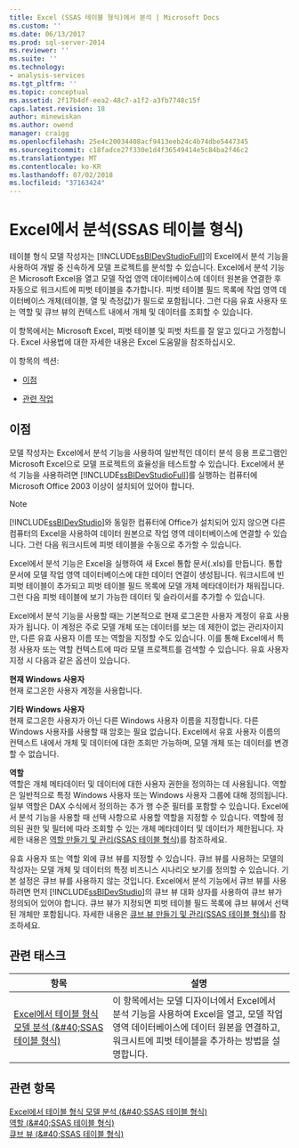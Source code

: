 ```yaml
---
title: Excel (SSAS 테이블 형식)에서 분석 | Microsoft Docs
ms.custom: ''
ms.date: 06/13/2017
ms.prod: sql-server-2014
ms.reviewer: ''
ms.suite: ''
ms.technology:
- analysis-services
ms.tgt_pltfrm: ''
ms.topic: conceptual
ms.assetid: 2f17b4df-eea2-48c7-a1f2-a3fb7748c15f
caps.latest.revision: 18
author: minewiskan
ms.author: owend
manager: craigg
ms.openlocfilehash: 25e4c20034408acf9413eeb24c4b74dbe5447345
ms.sourcegitcommit: c18fadce27f330e1d4f36549414e5c84ba2f46c2
ms.translationtype: MT
ms.contentlocale: ko-KR
ms.lasthandoff: 07/02/2018
ms.locfileid: "37163424"
---
```

# <a name="analyze-in-excel-ssas-tabular"></a>Excel에서 분석(SSAS 테이블 형식)
  테이블 형식 모델 작성자는 [!INCLUDE[ssBIDevStudioFull](../../includes/ssbidevstudiofull-md.md)]의 Excel에서 분석 기능을 사용하여 개발 중 신속하게 모델 프로젝트를 분석할 수 있습니다. Excel에서 분석 기능은 Microsoft Excel을 열고 모델 작업 영역 데이터베이스에 데이터 원본을 연결한 후 자동으로 워크시트에 피벗 테이블을 추가합니다. 피벗 테이블 필드 목록에 작업 영역 데이터베이스 개체(테이블, 열 및 측정값)가 필드로 포함됩니다. 그런 다음 유효 사용자 또는 역할 및 큐브 뷰의 컨텍스트 내에서 개체 및 데이터를 조회할 수 있습니다.  
  
 이 항목에서는 Microsoft Excel, 피벗 테이블 및 피벗 차트를 잘 알고 있다고 가정합니다. Excel 사용법에 대한 자세한 내용은 Excel 도움말을 참조하십시오.  
  
 이 항목의 섹션:  
  
-   [이점](#bkmk_benefits)  
  
-   [관련 작업](#bkmk_rt)  
  
##  <a name="bkmk_benefits"></a> 이점  
 모델 작성자는 Excel에서 분석 기능을 사용하여 일반적인 데이터 분석 응용 프로그램인 Microsoft Excel으로 모델 프로젝트의 효율성을 테스트할 수 있습니다. Excel에서 분석 기능을 사용하려면 [!INCLUDE[ssBIDevStudioFull](../../includes/ssbidevstudiofull-md.md)]를 실행하는 컴퓨터에 Microsoft Office 2003 이상이 설치되어 있어야 합니다.  
  
> [!NOTE]  
>  [!INCLUDE[ssBIDevStudio](../../includes/ssbidevstudio-md.md)]와 동일한 컴퓨터에 Office가 설치되어 있지 않으면 다른 컴퓨터의 Excel을 사용하여 데이터 원본으로 작업 영역 데이터베이스에 연결할 수 있습니다. 그런 다음 워크시트에 피벗 테이블을 수동으로 추가할 수 있습니다.  
  
 Excel에서 분석 기능은 Excel을 실행하여 새 Excel 통합 문서(.xls)를 만듭니다. 통합 문서에 모델 작업 영역 데이터베이스에 대한 데이터 연결이 생성됩니다. 워크시트에 빈 피벗 테이블이 추가되고 피벗 테이블 필드 목록에 모델 개체 메타데이터가 채워집니다. 그런 다음 피벗 테이블에 보기 가능한 데이터 및 슬라이서를 추가할 수 있습니다.  
  
 Excel에서 분석 기능을 사용할 때는 기본적으로 현재 로그온한 사용자 계정이 유효 사용자가 됩니다. 이 계정은 주로 모델 개체 또는 데이터를 보는 데 제한이 없는 관리자이지만, 다른 유효 사용자 이름 또는 역할을 지정할 수도 있습니다. 이를 통해 Excel에서 특정 사용자 또는 역할 컨텍스트에 따라 모델 프로젝트를 검색할 수 있습니다. 유효 사용자 지정 시 다음과 같은 옵션이 있습니다.  
  
 **현재 Windows 사용자**  
 현재 로그온한 사용자 계정을 사용합니다.  
  
 **기타 Windows 사용자**  
 현재 로그온한 사용자가 아닌 다른 Windows 사용자 이름을 지정합니다. 다른 Windows 사용자를 사용할 때 암호는 필요 없습니다. Excel에서 유효 사용자 이름의 컨텍스트 내에서 개체 및 데이터에 대한 조회만 가능하며, 모델 개체 또는 데이터를 변경할 수 없습니다.  
  
 **역할**  
 역할은 개체 메타데이터 및 데이터에 대한 사용자 권한을 정의하는 데 사용됩니다. 역할은 일반적으로 특정 Windows 사용자 또는 Windows 사용자 그룹에 대해 정의됩니다. 일부 역할은 DAX 수식에서 정의하는 추가 행 수준 필터를 포함할 수 있습니다. Excel에서 분석 기능을 사용할 때 선택 사항으로 사용할 역할을 지정할 수 있습니다. 역할에 정의된 권한 및 필터에 따라 조회할 수 있는 개체 메타데이터 및 데이터가 제한됩니다. 자세한 내용은 [역할 만들기 및 관리&#40;SSAS 테이블 형식&#41;](roles-ssas-tabular.md)를 참조하세요.  
  
 유효 사용자 또는 역할 외에 큐브 뷰를 지정할 수 있습니다. 큐브 뷰를 사용하는 모델의 작성자는 모델 개체 및 데이터의 특정 비즈니스 시나리오 보기를 정의할 수 있습니다. 기본 설정은 큐브 뷰를 사용하지 않는 것입니다. Excel에서 분석 기능에서 큐브 뷰를 사용하려면 먼저 [!INCLUDE[ssBIDevStudio](../../includes/ssbidevstudio-md.md)]의 큐브 뷰 대화 상자를 사용하여 큐브 뷰가 정의되어 있어야 합니다. 큐브 뷰가 지정되면 피벗 테이블 필드 목록에 큐브 뷰에서 선택된 개체만 포함됩니다. 자세한 내용은 [큐브 뷰 만들기 및 관리&#40;SSAS 테이블 형식&#41;](perspectives-ssas-tabular.md)를 참조하세요.  
  
##  <a name="bkmk_rt"></a> 관련 태스크  
  
|**항목**|**설명**|  
|---------------|---------------------|  
|[Excel에서 테이블 형식 모델 분석 &#40;&AMP;#40;SSAS 테이블 형식&#41;](analyze-a-tabular-model-in-excel-ssas-tabular.md)|이 항목에서는 모델 디자이너에서 Excel에서 분석 기능을 사용하여 Excel을 열고, 모델 작업 영역 데이터베이스에 데이터 원본을 연결하고, 워크시트에 피벗 테이블을 추가하는 방법을 설명합니다.|  
  
## <a name="see-also"></a>관련 항목  
 [Excel에서 테이블 형식 모델 분석 &#40;&AMP;#40;SSAS 테이블 형식&#41;](analyze-a-tabular-model-in-excel-ssas-tabular.md)   
 [역할 &#40;&AMP;#40;SSAS 테이블 형식&#41;](roles-ssas-tabular.md)   
 [큐브 뷰 &#40;&AMP;#40;SSAS 테이블 형식&#41;](perspectives-ssas-tabular.md)  
  
  
